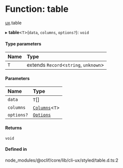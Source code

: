 # Function: table

[ux](../modules/ux.md).table

▸ **table**<`T`\>(`data`, `columns`, `options?`): `void`

#### Type parameters

| Name | Type |
| :------ | :------ |
| `T` | extends `Record`<`string`, `unknown`\> |

#### Parameters

| Name | Type |
| :------ | :------ |
| `data` | `T`[] |
| `columns` | [`Columns`](../types/ux.Table-1.table-1.Columns.md)<`T`\> |
| `options?` | [`Options`](../interfaces/ux.Table-1.table-1.Options.md) |

#### Returns

`void`

#### Defined in

node_modules/@oclif/core/lib/cli-ux/styled/table.d.ts:2
